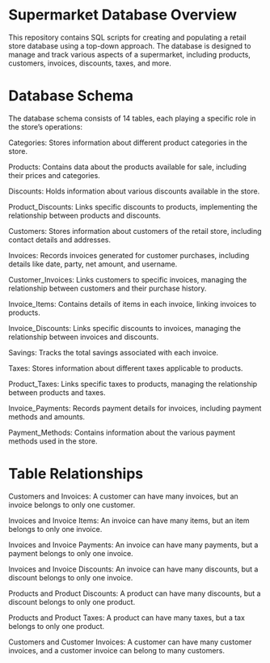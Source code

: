 # Supermarket Database Overview
This repository contains SQL scripts for creating and populating a retail store database using a top-down approach. The database is designed to manage and track various aspects of a supermarket, including products, customers, invoices, discounts, taxes, and more.

# Database Schema
The database schema consists of 14 tables, each playing a specific role in the store’s operations:

Categories: Stores information about different product categories in the store.

Products: Contains data about the products available for sale, including their prices and categories.

Discounts: Holds information about various discounts available in the store.

Product_Discounts: Links specific discounts to products, implementing the relationship between products and discounts.

Customers: Stores information about customers of the retail store, including contact details and addresses.

Invoices: Records invoices generated for customer purchases, including details like date, party, net amount, and username.

Customer_Invoices: Links customers to specific invoices, managing the relationship between customers and their purchase history.

Invoice_Items: Contains details of items in each invoice, linking invoices to products.

Invoice_Discounts: Links specific discounts to invoices, managing the relationship between invoices and discounts.

Savings: Tracks the total savings associated with each invoice.

Taxes: Stores information about different taxes applicable to products.

Product_Taxes: Links specific taxes to products, managing the relationship between products and taxes.

Invoice_Payments: Records payment details for invoices, including payment methods and amounts.

Payment_Methods: Contains information about the various payment methods used in the store.

# Table Relationships
Customers and Invoices: A customer can have many invoices, but an invoice belongs to only one customer.

Invoices and Invoice Items: An invoice can have many items, but an item belongs to only one invoice.

Invoices and Invoice Payments: An invoice can have many payments, but a payment belongs to only one invoice.

Invoices and Invoice Discounts: An invoice can have many discounts, but a discount belongs to only one invoice.

Products and Product Discounts: A product can have many discounts, but a discount belongs to only one product.

Products and Product Taxes: A product can have many taxes, but a tax belongs to only one product.

Customers and Customer Invoices: A customer can have many customer invoices, and a customer invoice can belong to many customers.
